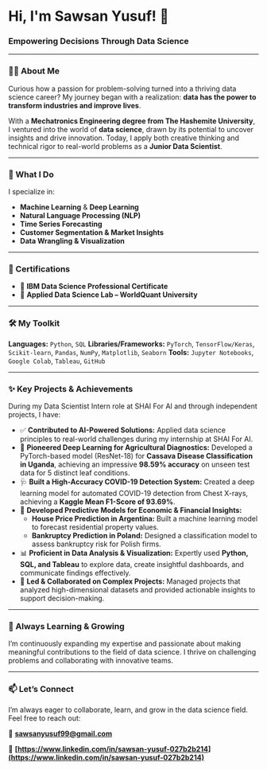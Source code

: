 # Hi, I'm Sawsan Yusuf! 👋

### Empowering Decisions Through Data Science

---

### 👩‍💻 About Me

Curious how a passion for problem-solving turned into a thriving data science career?
My journey began with a realization: **data has the power to transform industries and improve lives**.

With a **Mechatronics Engineering degree from The Hashemite University**, I ventured into the world of **data science**, drawn by its potential to uncover insights and drive innovation. Today, I apply both creative thinking and technical rigor to real-world problems as a **Junior Data Scientist**.

---

### 🚀 What I Do

I specialize in:

* **Machine Learning** & **Deep Learning**
* **Natural Language Processing (NLP)**
* **Time Series Forecasting**
* **Customer Segmentation & Market Insights**
* **Data Wrangling & Visualization**

---

### 🎯 Certifications

* 🏅 **IBM Data Science Professional Certificate**
* 🧠 **Applied Data Science Lab – WorldQuant University**

---

### 🛠️ My Toolkit

**Languages:** `Python`, `SQL`
**Libraries/Frameworks:** `PyTorch`, `TensorFlow/Keras`, `Scikit-learn`, `Pandas`, `NumPy`, `Matplotlib`, `Seaborn`
**Tools:** `Jupyter Notebooks`, `Google Colab`, `Tableau`, `GitHub`

---

### ✨ Key Projects & Achievements

During my Data Scientist Intern role at SHAI For AI and through independent projects, I have:

* ✅ **Contributed to AI-Powered Solutions:** Applied data science principles to real-world challenges during my internship at SHAI For AI.
* 🌿 **Pioneered Deep Learning for Agricultural Diagnostics:** Developed a PyTorch-based model (ResNet-18) for **Cassava Disease Classification in Uganda**, achieving an impressive **98.59% accuracy** on unseen test data for 5 distinct leaf conditions.
* 🩺 **Built a High-Accuracy COVID-19 Detection System:** Created a deep learning model for automated COVID-19 detection from Chest X-rays, achieving a **Kaggle Mean F1-Score of 93.69%**.
* 🏡 **Developed Predictive Models for Economic & Financial Insights:**
    * **House Price Prediction in Argentina:** Built a machine learning model to forecast residential property values.
    * **Bankruptcy Prediction in Poland:** Designed a classification model to assess bankruptcy risk for Polish firms.
* 📊 **Proficient in Data Analysis & Visualization:** Expertly used **Python, SQL, and Tableau** to explore data, create insightful dashboards, and communicate findings effectively.
* 🤝 **Led & Collaborated on Complex Projects:** Managed projects that analyzed high-dimensional datasets and provided actionable insights to support decision-making.

---

### 🌱 Always Learning & Growing

I’m continuously expanding my expertise and passionate about making meaningful contributions to the field of data science. I thrive on challenging problems and collaborating with innovative teams.

---

### 📫 Let’s Connect

I’m always eager to collaborate, learn, and grow in the data science field.
Feel free to reach out:

📧 **[sawsanyusuf99@gmail.com](mailto:sawsanyusuf99@gmail.com)**

🔗 **[https://www.linkedin.com/in/sawsan-yusuf-027b2b214](https://www.linkedin.com/in/sawsan-yusuf-027b2b214)**
